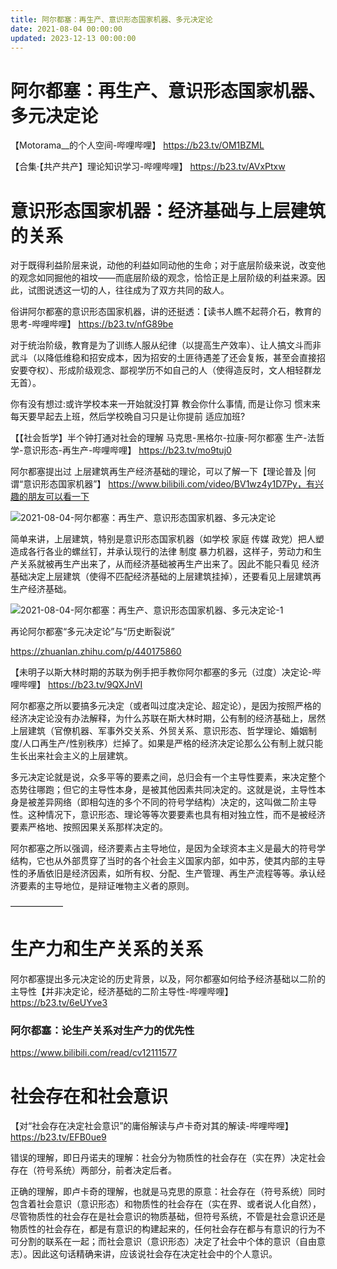 ```yaml
---
title: 阿尔都塞：再生产、意识形态国家机器、多元决定论
date: 2021-08-04 00:00:00
updated: 2023-12-13 00:00:00
---
```


# 阿尔都塞：再生产、意识形态国家机器、多元决定论

【Motorama__的个人空间-哔哩哔哩】 https://b23.tv/OM1BZML

【合集·【共产共产】理论知识学习-哔哩哔哩】 https://b23.tv/AVxPtxw

# 意识形态国家机器：经济基础与上层建筑的关系

对于既得利益阶层来说，动他的利益如同动他的生命；对于底层阶级来说，改变他的观念如同掘他的祖坟——而底层阶级的观念，恰恰正是上层阶级的利益来源。因此，试图说透这一切的人，往往成为了双方共同的敌人。

俗讲阿尔都塞的意识形态国家机器，讲的还挺透：【读书人瞧不起蒋介石，教育的思考-哔哩哔哩】 https://b23.tv/nfG89be

对于统治阶级，教育是为了训练人服从纪律（以提高生产效率）、让人搞文斗而非武斗（以降低维稳和招安成本，因为招安的土匪待遇差了还会复叛，甚至会直接招安要夺权）、形成阶级观念、鄙视学历不如自己的人（使得造反时，文人相轻群龙无首）。

你有没有想过:或许学校本来一开始就没打算 教会你什么事情, 而是让你习 惯末来每天要早起去上班，然后学校晩自习只是让你提前 适应加班?

【【社会哲学】半个钟打通对社会的理解  马克思-黑格尔-拉康-阿尔都塞 生产-法哲学-意识形态-再生产-哔哩哔哩】 https://b23.tv/mo9tuj0

阿尔都塞提出过 上层建筑再生产经济基础的理论，可以了解一下【理论普及 |何谓“意识形态国家机器”】 https://www.bilibili.com/video/BV1wz4y1D7Py，有兴趣的朋友可以看一下

![2021-08-04-阿尔都塞：再生产、意识形态国家机器、多元决定论](assets/2021-08-04-阿尔都塞：再生产、意识形态国家机器、多元决定论.jpeg)

简单来讲，上层建筑，特别是意识形态国家机器（如学校 家庭 传媒 政党）把人塑造成各行各业的螺丝钉，并承认现行的法律 制度 暴力机器，这样子，劳动力和生产关系就被再生产出来了，从而经济基础被再生产出来了。因此不能只看见 经济基础决定上层建筑（使得不匹配经济基础的上层建筑挂掉），还要看见上层建筑再生产经济基础。

![2021-08-04-阿尔都塞：再生产、意识形态国家机器、多元决定论-1](assets/2021-08-04-阿尔都塞：再生产、意识形态国家机器、多元决定论-1.jpeg)

再论阿尔都塞“多元决定论”与“历史断裂说”

https://zhuanlan.zhihu.com/p/440175860

【未明子以斯大林时期的苏联为例手把手教你阿尔都塞的多元（过度）决定论-哔哩哔哩】 https://b23.tv/9QXJnVI

阿尔都塞之所以要搞多元决定（或者叫过度决定论、超定论），是因为按照严格的经济决定论没有办法解释，为什么苏联在斯大林时期，公有制的经济基础上，居然上层建筑（官僚机器、军事外交关系、外贸关系、意识形态、哲学理论、婚姻制度/人口再生产/性别秩序）烂掉了。如果是严格的经济决定论那么公有制上就只能生长出来社会主义的上层建筑。

多元决定论就是说，众多平等的要素之间，总归会有一个主导性要素，来决定整个态势往哪跑；但它的主导性本身，是被其他因素共同决定的。这就是说，主导性本身是被差异网络（即相勾连的多个不同的符号学结构）决定的，这叫做二阶主导性。这种情况下，意识形态、理论等等次要要素也具有相对独立性，而不是被经济要素严格地、按照因果关系那样决定的。

阿尔都塞之所以强调，经济要素占主导地位，是因为全球资本主义是最大的符号学结构，它也从外部贯穿了当时的各个社会主义国家内部，如中苏，使其内部的主导性的矛盾依旧是经济因素，如所有权、分配、生产管理、再生产流程等等。承认经济要素的主导地位，是辩证唯物主义者的原则。

——————

# 生产力和生产关系的关系

阿尔都塞提出多元决定论的历史背景，以及，阿尔都塞如何给予经济基础以二阶的主导性【并非决定论，经济基础的二阶主导性-哔哩哔哩】 https://b23.tv/6eUYve3

### 阿尔都塞：论生产关系对生产力的优先性
https://www.bilibili.com/read/cv12111577

# 社会存在和社会意识

【对“社会存在决定社会意识”的庸俗解读与卢卡奇对其的解读-哔哩哔哩】 https://b23.tv/EFB0ue9

错误的理解，即日丹诺夫的理解：社会分为物质性的社会存在（实在界）决定社会存在（符号系统）两部分，前者决定后者。

正确的理解，即卢卡奇的理解，也就是马克思的原意：社会存在（符号系统）同时包含着社会意识（意识形态）和物质性的社会存在（实在界、或者说人化自然），尽管物质性的社会存在是社会意识的物质基础，但符号系统，不管是社会意识还是物质性的社会存在，都是有意识的构建起来的，任何社会存在都与有意识的行为不可分割的联系在一起；而社会意识（意识形态）决定了社会中个体的意识（自由意志）。因此这句话精确来讲，应该说社会存在决定社会中的个人意识。
